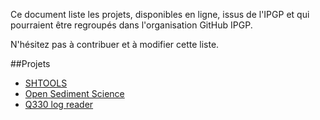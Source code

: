 Ce document liste les projets, disponibles en ligne, issus de l'IPGP et qui pourraient être regroupés dans l'organisation GitHub IPGP.

N'hésitez pas à contribuer et à modifier cette liste.

##Projets
  - [SHTOOLS](https://github.com/SHTOOLS)
  - [Open Sediment Science](https://morpho.ipgp.fr/OSS)
  - [Q330 log reader](https://github.com/bonaime/Q330_log_reader)
